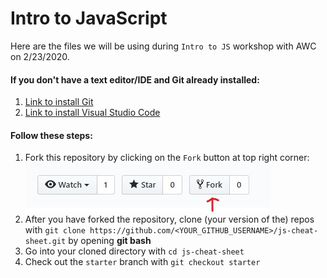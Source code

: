 # Intro to JavaScript
Here are the files we will be using during `Intro to JS` workshop with AWC on 2/23/2020.
#### If you don't have a text editor/IDE and Git already installed:
1. [Link to install Git](https://git-scm.com/downloads)
2. [Link to install Visual Studio Code](https://code.visualstudio.com/)

#### Follow these steps:
1. Fork this repository by clicking on the `Fork` button at top right corner:
![](img/screenshot.jpg)
2. After you have forked the repository, clone (your version of the) repos with
`git clone https://github.com/<YOUR_GITHUB_USERNAME>/js-cheat-sheet.git` by opening **git bash**
3. Go into your cloned directory with
`cd js-cheat-sheet`
4. Check out the `starter` branch with
`git checkout starter`